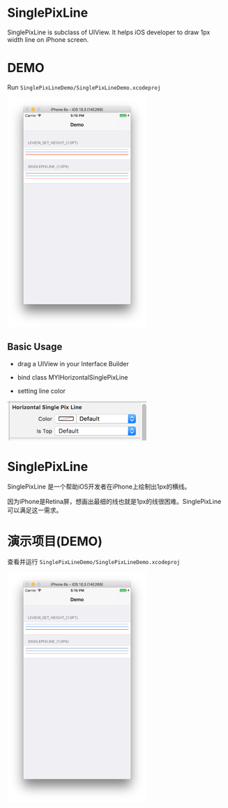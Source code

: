 
SinglePixLine
==============

SinglePixLine is subclass of UIView. It helps iOS developer to draw 1px width line on iPhone screen.


DEMO
==============

Run `SinglePixLineDemo/SinglePixLineDemo.xcodeproj`

<img src="https://github.com/leihaoyu/SinglePixLine/blob/master/Snapshots/Snapshot.png" width="320"><br/>



## Basic Usage

- drag a UIView in your Interface Builder

- bind class MYIHorizontalSinglePixLine

- setting line color

<img src="https://github.com/leihaoyu/SinglePixLine/blob/master/Snapshots/howtouse.png" width="320"><br/>






SinglePixLine
==============

SinglePixLine 是一个帮助iOS开发者在iPhone上绘制出1px的横线。

因为iPhone是Retina屏，想画出最细的线也就是1px的线很困难。SinglePixLine 可以满足这一需求。


演示项目(DEMO)
==============

查看并运行 `SinglePixLineDemo/SinglePixLineDemo.xcodeproj`

<img src="https://github.com/leihaoyu/SinglePixLine/blob/master/Snapshots/Snapshot.png" width="320"><br/>
